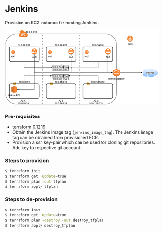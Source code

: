 # Jenkins

Provision an EC2 instance for hosting Jenkins.

![Jenkins Diagram](../docs/jenkins.png "Jenkins")

### Pre-requisites

- [terraform 0.12.19](https://learn.hashicorp.com/terraform/getting-started/install.html)
- Obtain the Jenkins image tag (`jenkins_image_tag`). The Jenkins image tag can be obtained from provisioned ECR.
- Provision a ssh key-pair which can be used for cloning git repositories. Add key to respective git account.

### Steps to provision

```bash
$ terraform init
$ terraform get -update=true
$ terraform plan -out tfplan
$ terraform apply tfplan
```

### Steps to de-provision

```bash
$ terraform init
$ terraform get -update=true
$ terraform plan -destroy -out destroy_tfplan
$ terraform apply destroy_tfplan
```